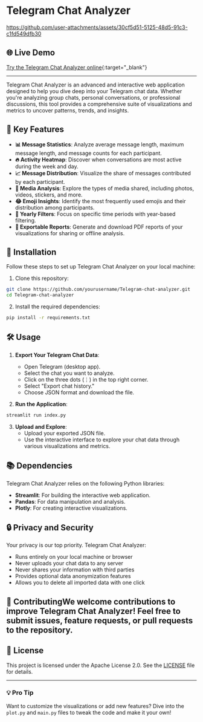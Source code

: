 # Telegram Chat Analyzer

https://github.com/user-attachments/assets/30cf5d51-5125-48d5-91c3-c1fd549dfb30

## 🌐 Live Demo

[Try the Telegram Chat Analyzer online](https://telegram-chat-analyzer.streamlit.app/){:target="_blank"}

---

Telegram Chat Analyzer is an advanced and interactive web application designed to help you dive deep into your Telegram chat data. Whether you're analyzing group chats, personal conversations, or professional discussions, this tool provides a comprehensive suite of visualizations and metrics to uncover patterns, trends, and insights.

## 🌟 Key Features

- **📊 Message Statistics**: Analyze average message length, maximum message length, and message counts for each participant.
- **🔥 Activity Heatmap**: Discover when conversations are most active during the week and day.
- **📈 Message Distribution**: Visualize the share of messages contributed by each participant.
- **🎥 Media Analysis**: Explore the types of media shared, including photos, videos, stickers, and more.
- **😂 Emoji Insights**: Identify the most frequently used emojis and their distribution among participants.
- **📅 Yearly Filters**: Focus on specific time periods with year-based filtering.
- **📄 Exportable Reports**: Generate and download PDF reports of your visualizations for sharing or offline analysis.

## 🚀 Installation

Follow these steps to set up Telegram Chat Analyzer on your local machine:

1. Clone this repository:

```bash
git clone https://github.com/yourusername/Telegram-chat-analyzer.git
cd Telegram-chat-analyzer
```

2. Install the required dependencies:

```bash
pip install -r requirements.txt
```

## 🛠️ Usage

1. **Export Your Telegram Chat Data**:

   - Open Telegram (desktop app).
   - Select the chat you want to analyze.
   - Click on the three dots (⋮) in the top right corner.
   - Select "Export chat history."
   - Choose JSON format and download the file.
2. **Run the Application**:

```bash
streamlit run index.py
```

3. **Upload and Explore**:
   - Upload your exported JSON file.
   - Use the interactive interface to explore your chat data through various visualizations and metrics.

## 📚 Dependencies

Telegram Chat Analyzer relies on the following Python libraries:

- **Streamlit**: For building the interactive web application.
- **Pandas**: For data manipulation and analysis.
- **Plotly**: For creating interactive visualizations.

## 🔒 Privacy and Security

Your privacy is our top priority. Telegram Chat Analyzer:

- Runs entirely on your local machine or browser
- Never uploads your chat data to any server
- Never shares your information with third parties
- Provides optional data anonymization features
- Allows you to delete all imported data with one click

## 🤝 ContributingWe welcome contributions to improve Telegram Chat Analyzer! Feel free to submit issues, feature requests, or pull requests to the repository.

## 📜 License

This project is licensed under the Apache License 2.0. See the [LICENSE](LICENSE) file for details.

---

### 💡 Pro Tip

Want to customize the visualizations or add new features? Dive into the `plot.py` and `main.py` files to tweak the code and make it your own!
